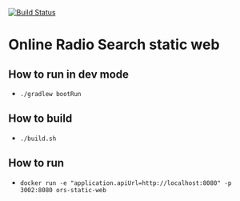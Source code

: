 [![Build Status](https://travis-ci.org/modestukasai/online-radio-search-static-web.svg?branch=master)](https://travis-ci.org/modestukasai/online-radio-search-static-web)

# Online Radio Search static web

## How to run in dev mode
* `./gradlew bootRun`

## How to build
* `./build.sh`

## How to run
* `docker run -e "application.apiUrl=http://localhost:8080" -p 3002:8080 ors-static-web`